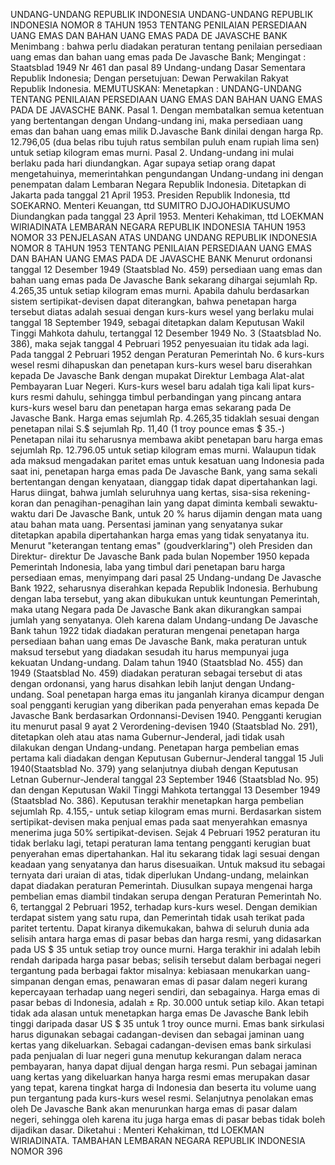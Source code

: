  UNDANG-UNDANG REPUBLIK INDONESIA UNDANG-UNDANG REPUBLIK INDONESIA NOMOR 8 TAHUN 1953 TENTANG PENILAIAN PERSEDIAAN UANG EMAS DAN BAHAN UANG EMAS PADA DE JAVASCHE BANK
Menimbang :
 bahwa perlu diadakan peraturan tentang penilaian persediaan uang emas dan bahan uang emas pada De Javasche Bank;
Mengingat :
 Staatsblad 1949 Nr 461 dan pasal 89 Undang-undang Dasar Sementara Republik Indonesia; Dengan persetujuan: Dewan Perwakilan Rakyat Republik Indonesia.
MEMUTUSKAN:
 Menetapkan : UNDANG-UNDANG TENTANG PENILAIAN PERSEDIAAN UANG EMAS DAN BAHAN UANG EMAS PADA DE JAVASCHE BANK. Pasal 1. Dengan membatalkan semua ketentuan yang bertentangan dengan Undang-undang ini, maka persediaan uang emas dan bahan uang emas milik D.Javasche Bank dinilai dengan harga Rp. 12.796,05 (dua belas ribu tujuh ratus sembilan puluh enam rupiah lima sen) untuk setiap kilogram emas murni. Pasal 2. Undang-undang ini mulai berlaku pada hari diundangkan. Agar supaya setiap orang dapat mengetahuinya, memerintahkan pengundangan Undang-undang ini dengan penempatan dalam Lembaran Negara Republik Indonesia. Ditetapkan di Jakarta pada tanggal 21 April 1953. Presiden Republik Indonesia, ttd SOEKARNO. Menteri Keuangan, ttd SUMITRO DJOJOHADIKUSUMO Diundangkan pada tanggal 23 April 1953. Menteri Kehakiman, ttd LOEKMAN WIRIADINATA LEMBARAN NEGARA REPUBLIK INDONESIA TAHUN 1953 NOMOR 33 PENJELASAN ATAS UNDANG UNDANG REPUBLIK INDONESIA NOMOR 8 TAHUN 1953 TENTANG PENILAIAN PERSEDIAAN UANG EMAS DAN BAHAN UANG EMAS PADA DE JAVASCHE BANK Menurut ordonansi tanggal 12 Desember 1949 (Staatsblad No. 459) persediaan uang emas dan bahan uang emas pada De Javasche Bank sekarang dihargai sejumlah Rp.
4.265,35 untuk setiap kilogram emas murni. Apabila dahulu berdasarkan sistem sertipikat-devisen dapat diterangkan, bahwa penetapan harga tersebut diatas adalah sesuai dengan kurs-kurs wesel yang berlaku mulai tanggal 18 September 1949, sebagai ditetapkan dalam Keputusan Wakil Tinggi Mahkota dahulu, tertanggal 12 Desember 1949 No. 3 (Staatsblad No. 386), maka sejak tanggal 4 Pebruari 1952 penyesuaian itu tidak ada lagi. Pada tanggal 2 Pebruari 1952 dengan Peraturan Pemerintah No. 6 kurs-kurs wesel resmi dihapuskan dan penetapan kurs-kurs wesel baru diserahkan kepada De Javasche Bank dengan mupakat Direktur Lembaga Alat-alat Pembayaran Luar Negeri. Kurs-kurs wesel baru adalah tiga kali lipat kurs-kurs resmi dahulu, sehingga timbul perbandingan yang pincang antara kurs-kurs wesel baru dan penetapan harga emas sekarang pada De Javasche Bank. Harga emas sejumlah Rp.
4.265,35 tidaklah sesuai dengan penetapan nilai S.$ sejumlah Rp. 11,40 (1 troy pounce emas $ 35.-) Penetapan nilai itu seharusnya membawa akibt penetapan baru harga emas sejumlah Rp. 12.796.05 untuk setiap kilogram emas murni. Walaupun tidak ada maksud mengadakan paritet emas untuk kesatuan uang Indonesia pada saat ini, penetapan harga emas pada De Javasche Bank, yang sama sekali bertentangan dengan kenyataan, dianggap tidak dapat dipertahankan lagi. Harus diingat, bahwa jumlah seluruhnya uang kertas, sisa-sisa rekening-koran dan penagihan-penagihan lain yang dapat diminta kembali sewaktu-waktu dari De Javasche Bank, untuk 20 % harus dijamin dengan mata uang atau bahan mata uang. Persentasi jaminan yang senyatanya sukar ditetapkan apabila dipertahankan harga emas yang tidak senyatanya itu. Menurut "keterangan tentang emas" (goudverklaring") oleh Presiden dan Direktur- direktur De Javasche Bank pada bulan Nopember 1950 kepada Pemerintah Indonesia, laba yang timbul dari penetapan baru harga persediaan emas, menyimpang dari pasal 25 Undang-undang De Javasche Bank 1922, seharusnya diserahkan kepada Republik Indonesia. Berhubung dengan laba tersebut, yang akan dibukukan untuk keuntungan Pemerintah, maka utang Negara pada De Javasche Bank akan dikurangkan sampai jumlah yang senyatanya. Oleh karena dalam Undang-undang De Javasche Bank tahun 1922 tidak diadakan peraturan mengenai penetapan harga persediaan bahan uang emas De Javasche Bank, maka peraturan untuk maksud tersebut yang diadakan sesudah itu harus mempunyai juga kekuatan Undang-undang. Dalam tahun 1940 (Staatsblad No. 455) dan 1949 (Staatsblad No. 459) diadakan peraturan sebagai tersebut di atas dengan ordonansi, yang harus disahkan lebih lanjut dengan Undang-undang. Soal penetapan harga emas itu janganlah kiranya dicampur dengan soal pengganti kerugian yang diberikan pada penyerahan emas kepada De Javasche Bank berdasarkan Ordonnansi-Devisen 1940. Pengganti kerugian itu menurut pasal 9 ayat 2 Verordening-devisen 1940 (Staatsblad No. 291), ditetapkan oleh atau atas nama Gubernur-Jenderal, jadi tidak usah dilakukan dengan Undang-undang. Penetapan harga pembelian emas pertama kali diadakan dengan Keputusan Gubernur-Jenderal tanggal 15 Juli 1940(Staatsblad No. 379) yang selanjutnya diubah dengan Keputusan Letnan Gubernur-Jenderal tanggal 23 September 1946 (Staatsblad No.
95) dan dengan Keputusan Wakil Tinggi Mahkota tertanggal 13 Desember 1949 (Staatsblad No. 386). Keputusan terakhir menetapkan harga pembelian sejumlah Rp.
4.155,- untuk setiap kilogram emas murni. Berdasarkan sistem sertipikat-devisen maka penjual emas pada saat menyerahkan emasnya menerima juga 50% sertipikat-devisen. Sejak 4 Pebruari 1952 peraturan itu tidak berlaku lagi, tetapi peraturan lama tentang pengganti kerugian buat penyerahan emas dipertahankan. Hal itu sekarang tidak lagi sesuai dengan keadaan yang senyatanya dan harus disesuaikan. Untuk maksud itu sebagai ternyata dari uraian di atas, tidak diperlukan Undang-undang, melainkan dapat diadakan peraturan Pemerintah. Diusulkan supaya mengenai harga pembelian emas diambil tindakan serupa dengan Peraturan Pemerintah No. 6, tertanggal 2 Pebruari 1952, terhadap kurs-kurs wesel. Dengan demikian terdapat sistem yang satu rupa, dan Pemerintah tidak usah terikat pada paritet tertentu. Dapat kiranya dikemukakan, bahwa di seluruh dunia ada selisih antara harga emas di pasar bebas dan harga resmi, yang didasarkan pada US $ 35 untuk setiap troy ounce murni. Harga terakhir ini adalah lebih rendah daripada harga pasar bebas; selisih tersebut dalam berbagai negeri tergantung pada berbagai faktor misalnya: kebiasaan menukarkan uang-simpanan dengan emas, penawaran emas di pasar dalam negeri kurang kepercayaan terhadap uang negeri sendiri, dan sebagainya. Harga emas di pasar bebas di Indonesia, adalah ± Rp. 30.000 untuk setiap kilo. Akan tetapi tidak ada alasan untuk menetapkan harga emas De Javasche Bank lebih tinggi daripada dasar US $ 35 untuk 1 troy ounce murni. Emas bank sirkulasi harus digunakan sebagai cadangan-devisen dan sebagai jaminan uang kertas yang dikeluarkan. Sebagai cadangan-devisen emas bank sirkulasi pada penjualan di luar negeri guna menutup kekurangan dalam neraca pembayaran, hanya dapat dijual dengan harga resmi. Pun sebagai jaminan uang kertas yang dikeluarkan hanya harga resmi emas merupakan dasar yang tepat, karena tingkat harga di Indonesia dan beserta itu volume uang pun tergantung pada kurs-kurs wesel resmi. Selanjutnya penolakan emas oleh De Javasche Bank akan menurunkan harga emas di pasar dalam negeri, sehingga oleh karena itu juga harga emas di pasar bebas tidak boleh dijadikan dasar. Diketahui : Menteri Kehakiman, ttd LOEKMAN WIRIADINATA. TAMBAHAN LEMBARAN NEGARA REPUBLIK INDONESIA NOMOR 396